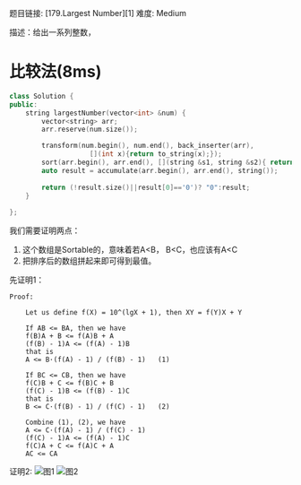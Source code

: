 题目链接: [179.Largest Number][1]
难度: Medium

描述：给出一系列整数，

# 比较法(8ms)

```cpp
class Solution {
public:
    string largestNumber(vector<int> &num) {
        vector<string> arr;
        arr.reserve(num.size());

        transform(num.begin(), num.end(), back_inserter(arr), 
                    [](int x){return to_string(x);});
        sort(arr.begin(), arr.end(), [](string &s1, string &s2){ return s1+s2>s2+s1; });
        auto result = accumulate(arr.begin(), arr.end(), string());
        
        return (!result.size()||result[0]=='0')? "0":result;
    }
    
};
```

我们需要证明两点：
1. 这个数组是Sortable的，意味着若A<B， B<C，也应该有A<C
2. 把排序后的数组拼起来即可得到最值。

先证明1：
```
Proof:

    Let us define f(X) = 10^(lgX + 1), then XY = f(Y)X + Y

    If AB <= BA, then we have
    f(B)A + B <= f(A)B + A
    (f(B) - 1)A <= (f(A) - 1)B
    that is
    A <= B·(f(A) - 1) / (f(B) - 1)   (1)

    If BC <= CB, then we have
    f(C)B + C <= f(B)C + B
    (f(C) - 1)B <= (f(B) - 1)C
    that is
    B <= C·(f(B) - 1) / (f(C) - 1)   (2)

    Combine (1), (2), we have
    A <= C·(f(A) - 1) / (f(C) - 1)
    (f(C) - 1)A <= (f(A) - 1)C
    f(C)A + C <= f(A)C + A
    AC <= CA
```

证明2:
![图1](https://i.imgsafe.org/8de935e.png)
![图2](https://i.imgsafe.org/90816ce.png)

